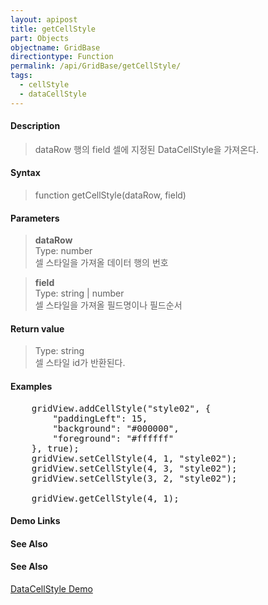 ```yaml
---
layout: apipost
title: getCellStyle
part: Objects
objectname: GridBase
directiontype: Function
permalink: /api/GridBase/getCellStyle/
tags:
  - cellStyle
  - dataCellStyle
---
```



#### Description

> dataRow 행의 field 셀에 지정된 DataCellStyle을 가져온다.   

#### Syntax

> function getCellStyle(dataRow, field)  

#### Parameters

> **dataRow**  
> Type: number  
> 셀 스타일을 가져올 데이터 행의 번호  

> **field**  
> Type: string \| number  
> 셀 스타일을 가져올 필드명이나 필드순서  

#### Return value

> Type: string  
> 셀 스타일 id가 반환된다.  

#### Examples 

<pre class="prettyprint">
    gridView.addCellStyle("style02", {
        "paddingLeft": 15,
        "background": "#000000",
        "foreground": "#ffffff"
    }, true);
    gridView.setCellStyle(4, 1, "style02");
    gridView.setCellStyle(4, 3, "style02");
    gridView.setCellStyle(3, 2, "style02");

    gridView.getCellStyle(4, 1);
</pre>

#### Demo Links
#### See Also

#### See Also
[DataCellStyle Demo](http://demo.realgrid.com/Demo/DataCellStyleConcept)